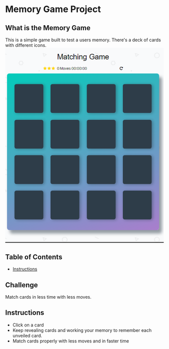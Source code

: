 # Memory Game Project

## What is the Memory Game
This is a simple game built to test a users memory. There's a deck of cards with different icons. 
![snippet](img/Capture.PNG)

## Table of Contents

* [Instructions](#instructions)

## Challenge
Match cards in less time with less moves.

## Instructions
* Click on a card
* Keep revealing cards and working your memory to remember each unveiled card.
* Match cards properly with less moves and in faster time
